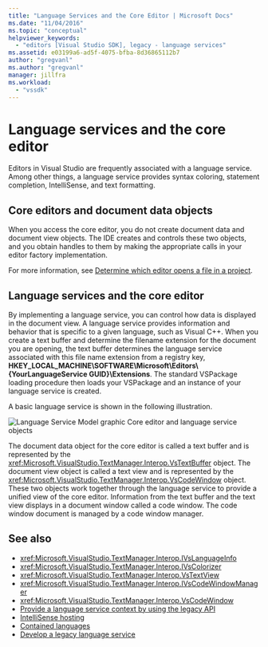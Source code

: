 ```yaml
---
title: "Language Services and the Core Editor | Microsoft Docs"
ms.date: "11/04/2016"
ms.topic: "conceptual"
helpviewer_keywords:
  - "editors [Visual Studio SDK], legacy - language services"
ms.assetid: e03199a6-ad5f-4075-bfba-8d36865112b7
author: "gregvanl"
ms.author: "gregvanl"
manager: jillfra
ms.workload:
  - "vssdk"
---
```

# Language services and the core editor
Editors in Visual Studio are frequently associated with a language service. Among other things, a language service provides syntax coloring, statement completion, IntelliSense, and text formatting.

## Core editors and document data objects
 When you access the core editor, you do not create document data and document view objects. The IDE creates and controls these two objects, and you obtain handles to them by making the appropriate calls in your editor factory implementation.

 For more information, see [Determine which editor opens a file in a project](../extensibility/internals/determining-which-editor-opens-a-file-in-a-project.md).

## Language services and the core editor
 By implementing a language service, you can control how data is displayed in the document view. A language service provides information and behavior that is specific to a given language, such as Visual C++. When you create a text buffer and determine the filename extension for the document you are opening, the text buffer determines the language service associated with this file name extension from a registry key, **HKEY_LOCAL_MACHINE\SOFTWARE\Microsoft\Editors\\{YourLanguageService GUID}\Extensions**. The standard VSPackage loading procedure then loads your VSPackage and an instance of your language service is created.

 A basic language service is shown in the following illustration.

 ![Language Service Model graphic](../extensibility/media/vslanguageservicemodel.gif "vsLanguageServiceModel")
Core editor and language service objects

 The document data object for the core editor is called a text buffer and is represented by the <xref:Microsoft.VisualStudio.TextManager.Interop.VsTextBuffer> object. The document view object is called a text view and is represented by the <xref:Microsoft.VisualStudio.TextManager.Interop.VsCodeWindow> object. These two objects work together through the language service to provide a unified view of the core editor. Information from the text buffer and the text view displays in a document window called a code window. The code window document is managed by a code window manager.

## See also
- <xref:Microsoft.VisualStudio.TextManager.Interop.IVsLanguageInfo>
- <xref:Microsoft.VisualStudio.TextManager.Interop.IVsColorizer>
- <xref:Microsoft.VisualStudio.TextManager.Interop.VsTextView>
- <xref:Microsoft.VisualStudio.TextManager.Interop.IVsCodeWindowManager>
- <xref:Microsoft.VisualStudio.TextManager.Interop.VsCodeWindow>
- [Provide a language service context by using the legacy API](../extensibility/providing-a-language-service-context-by-using-the-legacy-api.md)
- [IntelliSense hosting](../extensibility/intellisense-hosting.md)
- [Contained languages](../extensibility/contained-languages.md)
- [Develop a legacy language service](../extensibility/internals/developing-a-legacy-language-service.md)